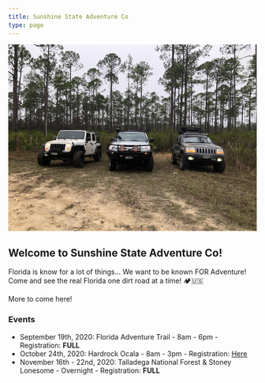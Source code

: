 ```yaml
---
title: Sunshine State Adventure Co
type: page
---
```

![](images/top_image.png)

## Welcome to Sunshine State Adventure Co!

Florida is know for a lot of things... We want to be known FOR Adventure! Come and see the real Florida one dirt road at a time! 🏕🇺🇸

More to come here!

### Events

- September 19th, 2020: Florida Adventure Trail 
            - 8am - 6pm 
            - Registration: **FULL**
- October 24th, 2020: Hardrock Ocala 
            - 8am - 3pm 
            - Registration: [Here]
- November 16th - 22nd, 2020: Talladega National Forest & Stoney Lonesome 
            - Overnight
            - Registration: **FULL**

[Here]: forms.gle/kkzpvxDoAXZWBsUz9
